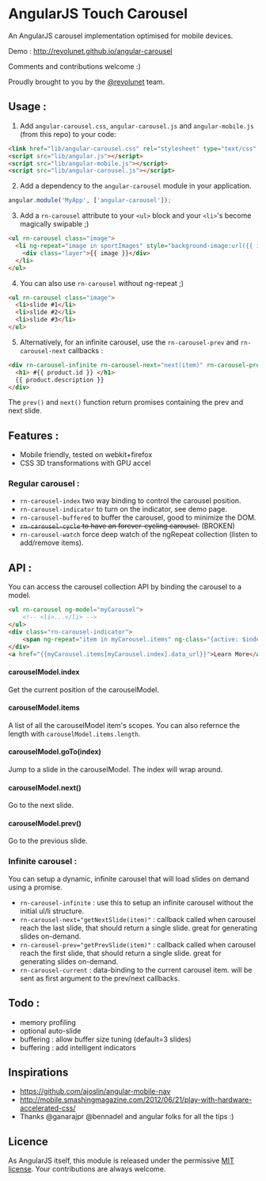 # AngularJS Touch Carousel

An AngularJS carousel implementation optimised for mobile devices.

Demo : http://revolunet.github.io/angular-carousel

Comments and contributions welcome :)

Proudly brought to you by the [@revolunet](http://twitter.com/revolunet) team.

## Usage :

 1. Add `angular-carousel.css`, `angular-carousel.js` and `angular-mobile.js` (from this repo) to your code:
```html
<link href="lib/angular-carousel.css" rel="stylesheet" type="text/css" />
<script src="lib/angular.js"></script>
<script src="lib/angular-mobile.js"></script>
<script src="lib/angular-carousel.js"></script>
```

 2. Add a dependency to the `angular-carousel` module in your application.
```js
angular.module('MyApp', ['angular-carousel']);
```

 3. Add a `rn-carousel` attribute to your `<ul>` block and your `<li>`'s become magically swipable ;)
```html
<ul rn-carousel class="image">
  <li ng-repeat="image in sportImages" style="background-image:url({{ image }});">
    <div class="layer">{{ image }}</div>
  </li>
</ul>
```
 4. You can also use `rn-carousel` without ng-repeat ;)
```html
<ul rn-carousel class="image">
  <li>slide #1</li>
  <li>slide #2</li>
  <li>slide #3</li>
</ul>
```
 5. Alternatively, for an infinite carousel, use the `rn-carousel-prev` and `rn-carousel-next` callbacks :
```html
<div rn-carousel-infinite rn-carousel-next="next(item)" rn-carousel-prev="prev(item)" rn-carousel-current="product">
  <h1> #{{ product.id }} </h1>
  {{ product.description }}
</div>
```

The `prev()` and `next()` function return promises containing the prev and next slide.

## Features :
 - Mobile friendly, tested on webkit+firefox
 - CSS 3D transformations with GPU accel

### Regular carousel :
 - `rn-carousel-index` two way binding to control the carousel position.
 - `rn-carousel-indicator` to turn on the indicator, see demo page.
 - `rn-carousel-buffered` to buffer the carousel, good to minimize the DOM.
 - ~~`rn-carousel-cycle` to have an forever-cycling carousel.~~ (BROKEN)
 - `rn-carousel-watch` force deep watch of the ngRepeat collection (listen to add/remove items).

## API :

You can access the carousel collection API by binding the carousel to a model.

```html
<ul rn-carousel ng-model="myCarousel">
    <!-- <li>...</li> -->
</ul>
<div class="rn-carousel-indicator">
    <span ng-repeat="item in myCarousel.items" ng-class="{active: $index==myCarousel.index}" ng-click="myCarousel.goTo($index)">●</span>
</div>
<a href="{{myCarousel.items[myCarousel.index].data_url}}">Learn More</a>
```

#### carouselModel.index

Get the current position of the carouselModel.

#### carouselModel.items

A list of all the carouselModel item's scopes.  You can also refernce the length with `carouselModel.items.length`.

#### carouselModel.goTo(index)

Jump to a slide in the carouselModel.  The index will wrap around.

#### carouselModel.next()

Go to the next slide.

#### carouselModel.prev()

Go to the previous slide.

### Infinite carousel :

 You can setup a dynamic, infinite carousel that will load slides on demand using a promise.
 - `rn-carousel-infinite` : use this to setup an infinite carousel without the initial ul/li structure.
 - `rn-carousel-next="getNextSlide(item)"` : callback called when carousel reach the last slide, that should return a single slide. great for generating slides on-demand.
 - `rn-carousel-prev="getPrevSlide(item)"` : callback called when carousel reach the first slide, that should return a single slide. great for generating slides on-demand.
 - `rn-carousel-current` : data-binding to the current carousel item. will be sent as first argument to the prev/next callbacks.

## Todo :
 - memory profiling
 - optional auto-slide
 - buffering : allow buffer size tuning (default=3 slides)
 - buffering : add intelligent indicators

## Inspirations
 - https://github.com/ajoslin/angular-mobile-nav
 - http://mobile.smashingmagazine.com/2012/06/21/play-with-hardware-accelerated-css/
 - Thanks @ganarajpr @bennadel and angular folks for all the tips :)

## Licence
As AngularJS itself, this module is released under the permissive [MIT license](http://revolunet.mit-license.org). Your contributions are always welcome.
